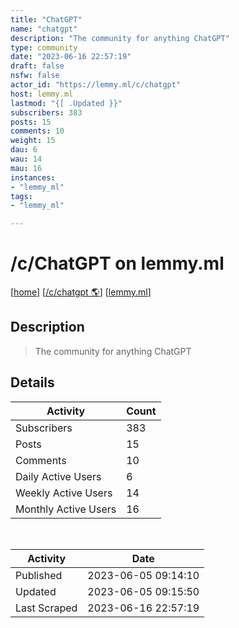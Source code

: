 ```yaml
---
title: "ChatGPT" 
name: "chatgpt"
description: "The community for anything ChatGPT"
type: community
date: "2023-06-16 22:57:19"
draft: false
nsfw: false
actor_id: "https://lemmy.ml/c/chatgpt"
host: lemmy.ml
lastmod: "{[ .Updated }}"
subscribers: 383
posts: 15
comments: 10
weight: 15
dau: 6
wau: 14
mau: 16
instances:
- "lemmy_ml"
tags: 
- "lemmy_ml"

---
```


# /c/ChatGPT on lemmy.ml

[[home](/)]
[[/c/chatgpt 🌎](https://lemmy.ml/c/chatgpt)]
[[lemmy.ml](/instances/lemmy_ml)]


## Description 

<blockquote class="description">
The community for anything ChatGPT
</blockquote>


## Details

| Activity | Count  |
|----------------------|---|
| Subscribers          | 383 |
| Posts                | 15  |
| Comments             | 10  |
| Daily Active Users   | 6  |
| Weekly Active Users  | 14  |
| Monthly Active Users | 16  |

<br>

| Activity | Date |
|----------------------|---|
| Published            | 2023-06-05 09:14:10 |
| Updated              | 2023-06-05 09:15:50 |
| Last Scraped         | 2023-06-16 22:57:19 |

